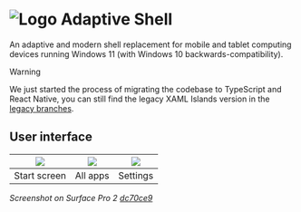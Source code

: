 # ![Logo](https://raw.githubusercontent.com/filiphsps/AdaptiveShell/refs/heads/legacy/xaml-islands/Shell.Packaging/Images/Square44x44Logo.targetsize-24_altform-unplated.png) Adaptive Shell

An adaptive and modern shell replacement for mobile and tablet computing devices running Windows 11 (with Windows 10 backwards-compatibility).

> [!WARNING]
> We just started the process of migrating the codebase to TypeScript and React Native, you can still find the legacy XAML Islands version in the [legacy branches](https://github.com/filiphsps/AdaptiveShell/tree/legacy/xaml-islands).

## User interface

| ![](https://raw.githubusercontent.com/filiphsps/AdaptiveShell/refs/heads/legacy/xaml-islands/.github/img/start-dc70ce9.png) | ![](https://raw.githubusercontent.com/filiphsps/AdaptiveShell/refs/heads/legacy/xaml-islands/.github/img/apps-dc70ce9.png) | ![](https://raw.githubusercontent.com/filiphsps/AdaptiveShell/refs/heads/legacy/xaml-islands/.github/img/settings-dc70ce9.png) |
| --------------------------------------------------------------------------------------------------------------------------- | -------------------------------------------------------------------------------------------------------------------------- | ------------------------------------------------------------------------------------------------------------------------------ |
| Start screen                                                                                                                | All apps                                                                                                                   | Settings                                                                                                                       |

_Screenshot on Surface Pro 2 [dc70ce9](https://github.com/w10m-research/AdaptiveShell/commit/dc70ce9cec578cf9b6a7338596697e6106613123)_
